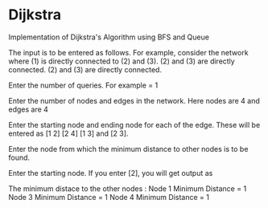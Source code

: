 # Dijkstra
Implementation of Dijkstra's Algorithm using BFS and Queue

The input is to be entered as follows.
For example, consider the network where (1) is directly connected to (2) and (3). (2) and (3) are directly connected. (2) and (3) are directly connected.

Enter the number of queries. For example = 1

Enter the number of nodes and edges in the network. Here nodes are 4 and edges are 4

Enter the starting node and ending node for each of the edge. 
These will be entered as [1 2] [2 4] [1 3] and [2 3].

Enter the node from which the minimum distance to other nodes is to be found.

Enter the starting node. 
If you enter [2], you will get output as 

The minimum distace to the other nodes :
Node 1 Minimum Distance = 1
Node 3 Minimum Distance = 1
Node 4 Minimum Distance = 1
